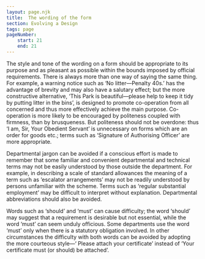 ```yaml
---
layout: page.njk
title:  The wording of the form
section: Evolving a Design
tags: page
pageNumber:
    start: 21
    end: 21
---
```


The style and tone of the wording on a form should be appropriate to its purpose and as pleasant as possible within the bounds imposed by official requirements. There is always more than one way of saying the same thing. For example, a warning notice such as ‘No litter—Penalty 40s.’ has the advantage of brevity and may also have a salutary effect; but the more constructive alternative, ‘This Park is beautiful—please help to keep it tidy by putting litter in the bins’, is designed to promote co-operation from all concerned and thus more effectively achieve the main purpose. Co-operation is more likely to be encouraged by politeness coupled with firmness, than by brusqueness. But politeness should not be overdone: thus ‘I am, Sir, Your Obedient Servant’ is unnecessary on forms which are an order for goods etc.; terms such as ‘Signature of Authorising Officer’ are more appropriate.

Departmental jargon can be avoided if a conscious effort is made to remember that some familiar and convenient departmental and technical terms may not be easily understood by those outside the department. For example, in describing a scale of standard allowances the meaning of a term such as ‘escalator arrangements’ may not be readily understood by persons unfamiliar with the scheme. Terms such as ‘regular substantial employment’ may be difficult to interpret without explanation. Departmental abbreviations should also be avoided.

Words such as ‘should’ and ‘must’ can cause difficulty; the word ‘should’ may suggest that a requirement is desirable but not essential, while the word ‘must’ can seem unduly officious. Some departments use the word ‘must’ only when there is a statutory obligation involved. In other circumstances the difficulty with both words can be avoided by adopting the more courteous style—‘ Please attach your certificate’ instead of ‘Your certificate must (or should) be attached’.
